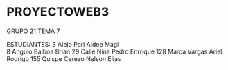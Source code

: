 # PROYECTOWEB3

GRUPO 21  TEMA 7

ESTUDIANTES:
              3    Alejo Pari Aidee Magi<br>
              8    Angulo Balboa Brian
              29   Calle Nina Pedro Enrrique
              128  Marca Vargas Ariel Rodrigo
              155  Quispe Cerezo Nelson Elias
